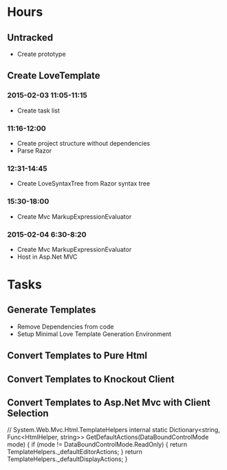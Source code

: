 

# Hours

## Untracked

- Create prototype

## Create LoveTemplate

### 2015-02-03 11:05-11:15

- Create task list

### 11:16-12:00

- Create project structure without dependencies
- Parse Razor

### 12:31-14:45

- Create LoveSyntaxTree from Razor syntax tree

### 15:30-18:00

- Create Mvc MarkupExpressionEvaluator

### 2015-02-04 6:30-8:20

- Create Mvc MarkupExpressionEvaluator
- Host in Asp.Net MVC


# Tasks

## Generate Templates

- Remove Dependencies from code
- Setup Minimal Love Template Generation Environment

## Convert Templates to Pure Html

## Convert Templates to Knockout Client

## Convert Templates to Asp.Net Mvc with Client Selection



// System.Web.Mvc.Html.TemplateHelpers
internal static Dictionary<string, Func<HtmlHelper, string>> GetDefaultActions(DataBoundControlMode mode)
{
	if (mode != DataBoundControlMode.ReadOnly)
	{
		return TemplateHelpers._defaultEditorActions;
	}
	return TemplateHelpers._defaultDisplayActions;
}
